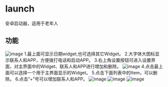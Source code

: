 # launch
安卓启动器，适用于老年人
## 功能
 ![image](https://github.com/dgutkai/launch/blob/master/ScreenShot/Screenshot_1503567142.png)
	1.最上面可显示日期widget,也可选择其它Widget。
	2.大字体大图标显示联系人和APP，方便拨打电话和启动APP。
	3.右上角设置按钮可进入设置界面，对主界面中的Widget、联系人和APP进行增加和删除。
![image](https://github.com/dgutkai/launch/blob/master/ScreenShot/Screenshot_1503567231.png)
	4.点击最上面可以选择一个用于主界面显示的Widget。
	5.点击下面列表中的Item，可以删除。
	6.点击“+”号可以增加联系人和APP。
![image](https://github.com/dgutkai/launch/blob/master/ScreenShot/Screenshot_1503567339.png)
![image](https://github.com/dgutkai/launch/blob/master/ScreenShot/Screenshot_1503567344.png)
![image](https://github.com/dgutkai/launch/blob/master/ScreenShot/Screenshot_1503567351.png)
